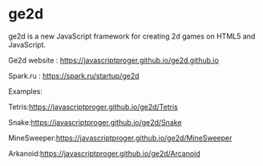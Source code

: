 # ge2d
ge2d is a new JavaScript framework for creating 2d games on HTML5 and JavaScript.

Ge2d website : https://javascriptproger.github.io/ge2d.github.io

Spark.ru : https://spark.ru/startup/ge2d

Examples:

Tetris:https://javascriptproger.github.io/ge2d/Tetris

Snake:https://javascriptproger.github.io/ge2d/Snake

MineSweeper:https://javascriptproger.github.io/ge2d/MineSweeper

Arkanoid:https://javascriptproger.github.io/ge2d/Arcanoid
